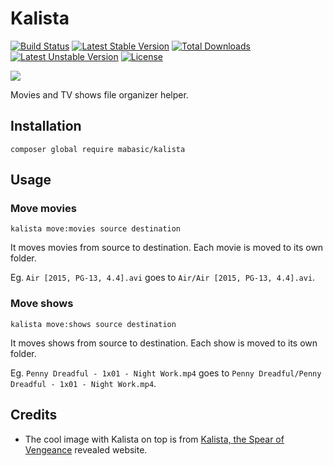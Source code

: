 # Kalista

[![Build Status](https://travis-ci.org/mabasic/kalista.svg)](https://travis-ci.org/mabasic/kalista) [![Latest Stable Version](https://poser.pugx.org/mabasic/kalista/v/stable.svg)](https://packagist.org/packages/mabasic/kalista) [![Total Downloads](https://poser.pugx.org/mabasic/kalista/downloads.svg)](https://packagist.org/packages/mabasic/kalista) [![Latest Unstable Version](https://poser.pugx.org/mabasic/kalista/v/unstable.svg)](https://packagist.org/packages/mabasic/kalista) [![License](https://poser.pugx.org/mabasic/kalista/license.svg)](https://packagist.org/packages/mabasic/kalista)

![](http://news.cdn.leagueoflegends.com/public/images/pages/kal/img/kal-ghost.png)

Movies and TV shows file organizer helper.

## Installation

```
composer global require mabasic/kalista
```

## Usage

### Move movies

```
kalista move:movies source destination
```

It moves movies from source to destination. Each movie is moved to its own folder. 

Eg. `Air [2015, PG-13, 4.4].avi` goes to `Air/Air [2015, PG-13, 4.4].avi`.

### Move shows

```
kalista move:shows source destination
```

It moves shows from source to destination. Each show is moved to its own folder. 

Eg. `Penny Dreadful - 1x01 - Night Work.mp4` goes to `Penny Dreadful/Penny Dreadful - 1x01 - Night Work.mp4`.

## Credits

- The cool image with Kalista on top is from [Kalista, the Spear of Vengeance](http://na.leagueoflegends.com/en/champion-reveal/kalista-spear-vengeance-revealed) revealed website.
